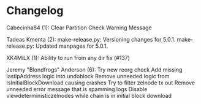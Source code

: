 Changelog
=========

Cabecinha84 (1):
      Clear Partition Check Warning Message

Tadeas Kmenta (2):
      make-release.py: Versioning changes for 5.0.1.
      make-release.py: Updated manpages for 5.0.1.

XK4MiLX (1):
      Ability to run from any dir fix (#137)

Jeremy "Blondfrogs" Anderson (6):
      Try new reorg check
      Add missing lastIpAddress logic into undoblock
      Remove unneeded logic from IsInitialBlockDownload causing crashes
      Try to filter zelnode tx out
      Remove unneeded error message that is spamming logs
      Disable viewdeterministiczelnodes while chain is in initial block download

